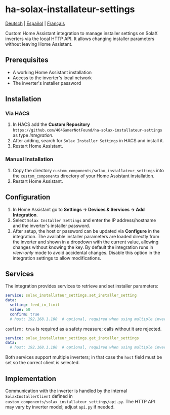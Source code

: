 # ha-solax-installateur-settings

[Deutsch](README.de.md) | [Español](README.es.md) | [Français](README.fr.md)

Custom Home Assistant integration to manage installer settings on SolaX inverters via the local HTTP API. It allows changing installer parameters without leaving Home Assistant.

## Prerequisites

- A working Home Assistant installation
- Access to the inverter's local network
- The inverter's installer password

## Installation

### Via HACS

1. In HACS add the **Custom Repository** `https://github.com/404GamerNotFound/ha-solax-installateur-settings` as type *Integration*.
2. After adding, search for `Solax Installer Settings` in HACS and install it.
3. Restart Home Assistant.

### Manual Installation

1. Copy the directory `custom_components/solax_installateur_settings` into the `custom_components` directory of your Home Assistant installation.
2. Restart Home Assistant.

## Configuration

1. In Home Assistant go to **Settings → Devices & Services → Add Integration**.
2. Select `Solax Installer Settings` and enter the IP address/hostname and the inverter's installer password.
3. After setup, the host or password can be updated via **Configure** in the integration. The available installer parameters are loaded directly from the inverter and shown in a dropdown with the current value, allowing changes without knowing the key. By default the integration runs in *view-only* mode to avoid accidental changes. Disable this option in the integration settings to allow modifications.

## Services

The integration provides services to retrieve and set installer parameters:

```yaml
service: solax_installateur_settings.set_installer_setting
data:
  setting: feed_in_limit
  value: 50
  confirm: true
  # host: 192.168.1.100  # optional, required when using multiple inverters
```
`confirm: true` is required as a safety measure; calls without it are rejected.

```yaml
service: solax_installateur_settings.get_installer_settings
data:
  # host: 192.168.1.100  # optional, required when using multiple inverters
```

Both services support multiple inverters; in that case the `host` field must be set so the correct client is selected.

## Implementation

Communication with the inverter is handled by the internal `SolaxInstallerClient` defined in `custom_components/solax_installateur_settings/api.py`. The HTTP API may vary by inverter model; adjust `api.py` if needed.

